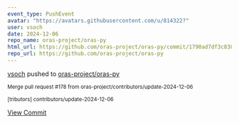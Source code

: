 ```yaml
---
event_type: PushEvent
avatar: "https://avatars.githubusercontent.com/u/814322?"
user: vsoch
date: 2024-12-06
repo_name: oras-project/oras-py
html_url: https://github.com/oras-project/oras-py/commit/1790ad7df3c83884f24aabd2ab4b2d97e4c2f3b0
repo_url: https://github.com/oras-project/oras-py
---
```


<a href='https://github.com/vsoch' target='_blank'>vsoch</a> pushed to <a href='https://github.com/oras-project/oras-py' target='_blank'>oras-project/oras-py</a>

<small>Merge pull request #178 from oras-project/contributors/update-2024-12-06

[tributors] contributors/update-2024-12-06</small>

<a href='https://github.com/oras-project/oras-py/commit/1790ad7df3c83884f24aabd2ab4b2d97e4c2f3b0' target='_blank'>View Commit</a>